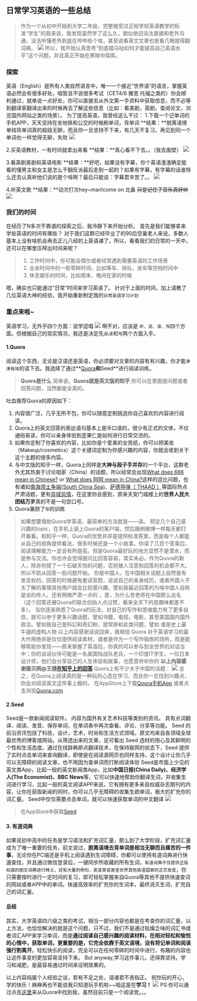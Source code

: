 ## 日常学习英语的一些总结
> 作为一个从初中开始到大学二年级，完整接受过正规学校英语教学的标准“学生”的我来说，我发现虽然学了这么久，貌似依旧没法直接和老外沟通，没法听懂老外到底在哔哔些个啥，甚至说看英文文章也是看几眼就得翻词典。
![](https://github.com/SinanJS/react-blog/blob/master/public/images/jiadaxue.jpg?raw=true)
所以，我开始认真思考“到底踏马哒如何才能提高自己英语水平”这个问题，并且真正开始在黑暗中探索。

### 探索
英语（English）是所有人类自然语言中，唯一一个接近“世界语”的语言，掌握英语必然会有很多好处，咱暂且不说很多考试（CET4/6 雅思 托福之类的）你会顺利通过，就单说一点好处，你可以直接去从外文第一手资料中获取信息，而不必等到翻译家翻译出来的时候再去了解这些信息（比如：看美剧，英剧，查阅论文，浏览国外网站之类的场景）。
为了提高英语，我曾经这么干过：
1.下载一个记单词的手机APP，天天坚持在坐地铁和公交的时候刷单词，背单词
**结果：**脱离语境单纯背单词真的超级无聊，而且你一旦坚持不下来，有几天不复习，再见到同一个单词也一样觉得无聊，失败
![](https://github.com/SinanJS/react-blog/blob/master/public/images/xuexi.jpg?raw=true)

2.买英语教材，一有时间就拿出来看
**结果：**真心看不下去。。（我去面壁）
![](https://github.com/SinanJS/react-blog/blob/master/public/images/cuole.jpg?raw=true)

3.看英剧美剧和英语电影
**结果：**好吧，如果没有字幕，你个英语渣渣确定能看的懂男主和女主是怎么干翻反派最后走到一起的？如果有字幕，有字幕的话谁特么还去认真听他们说的是个啥啊？最后只能说：字幕君辛苦了。。
![](https://github.com/SinanJS/react-blog/blob/master/public/images/wuyanyidui.jpg?raw=true)

4.听英文歌
**结果：**动次打次hey~man!come on 北鼻 ~~只是记住了音乐真好听~~
![](https://github.com/SinanJS/react-blog/blob/master/public/images/buting.jpg?raw=true)

### 我们的时间
在经历了N多次不靠谱的探索之后，我冷静下来开始分析。
首先是我们能够拿来学些英语的时间有哪些？
对于我们这群已经毕业了的90后空巢老人来说，多数人基本上没有啥机会再去正儿八经的上英语课了。所以，看看我们的日常的一天中，还可以在哪里压榨出时间来呢？

>1. 工作时间中，你可能会偶尔或者经常遇到需要英语的工作场景
>2. 业余时间中的一些零碎时间，比如等车、排队、坐车等空档时间中
>3. 休息娱乐的时间，比如周末、晚间在家的时候

嗯，确实也只能通过“日常”时间来学习英语了。
针对于上面的时间，加上请教了几位英语大神的经验，我开始重新制定我的`日常英语学习计划`

### 重点来啦~
英语学习，无外乎四个方面：说学逗唱
![](https://github.com/SinanJS/react-blog/blob/master/public/images/laoshi.jpg?raw=true)
啊不对，应该是 `听、说、读、写`四个方面。但根据自己的现实情况，我还是决定先从`读`和`写`两个方面入手。
#### 1.Quora
阅读这个东西，无论是汉语还是英语，你必须要对文章的内容有有兴趣，你才能`津津有味`的读下去。我选择了通过**[Quora](https://www.quora.com/)**和**Seed**进行阅读训练。
>**Quora是什么**
简单说，**Quora就是英文版的知乎**,你可以在里面提问题或者回答问题，当然都是全英的。

吐血推荐Quora的原因如下：
1. 内容很广泛，几乎无所不包，你可以随意定制挑选你自己喜欢的内容进行阅读。
2. Quora上的英文回答的表达语句基本上是半口语的，很少有正式的文体，不仅通俗易读，你可以亲身体验到歪果仁是如何进行日常交流的。
3. 如果你定制了你喜欢的内容，比如你是个爱美的女孩纸，你可以把美妆（Makeup/cosmetics）这个关键词定制为你感兴趣的内容，你就会收到关于这个主题的很多内容。
4. 与中文版的知乎一样，Quora上同样是**大神与段子手并存**的一个平台，这群老外尤其热衷于讨论咱家（China）的话题，所以经常会出现[What does 666 mean in Chinese?](https://www.quora.com/What-does-666-mean-in-Chinese) or [What does 呵呵 mean in China?](https://www.quora.com/What-does-%E5%91%B5%E5%91%B5-mean)这样的逗比问题，也有诸如[南海领土争端(South China Sea)](https://www.quora.com/topic/South-China-Sea)、[萨德导弹（ THAAD ）](https://www.quora.com/Do-you-think-THAAD-is-such-a-life-and-death-threat-to-China)等国际热点严肃话题，更有[异域风情](https://www.quora.com/Why-is-Japan-so-safe)，在这里你会感到，原来天安门城楼上的**世界人民大团结万岁**真的不是一句空口号。
5. Quora兼顾了`写`的训练
> 如果想要借助Quora学英语，最简单的方法就是——读。 预定几个自己感兴趣的topic，在手机上装上Quora的客户端，然后跟刷微博一样每天都打开看看。和知乎一样，Quora的优势并非是提供标准答案，而是每个人都能从自己的视角提供看法，很多时候还是一个小故事。你读了几百个答案后，阅读理解能力一定会有所提高。但是Quora最好玩的地方显然不是潜水，而是参与交流。你也许会觉得提问比回答容易，其实未必。作为Quora的新人，除非你提了一个石破天惊的问题，否则被人注意和回答的机会都不大。所以不妨从回答一些问题开始。
你是中国人，在中国相关话题上自然是有发言权的，回答的时候避免套话官腔，说说自己的亲身经历，或者外国人不太了解的事情其他用户就会比较感兴趣，譬如我最近回答的为啥中国人自称是龙的传人，还有稍微严肃一点的 ，恩，为什么苍老师在中国那么出名（这个回答还被Quora的联合创始人点过赞，看来全天下的恶趣味都差不多）。
当你逐渐熟悉了Quora的玩法，对自己的写作和思维能力有了更多自信，就可以参于更多兴趣话题，譬如书籍，电视，电影，甚至美国国内国外政治。譬如我自己是科幻和奇幻粉，就常掺和此类问题，譬如 谁是史上最牛逼的虚构人物
以上内容感谢话说回来，我相信 Quora 对于英语学习的最大作用绝非是仅仅提供阅读素材，或者是作为一个写作锻炼的场所，而是能够帮助你发现——原来掌握了英语后，你真的可以参与到全世界的对话当中；你的谈话伙伴可能是一名美国陆战队老兵，一个印度IT学生，一位日本设计师，他们会分享自己的人生体验和故事，也愿意听听你的
**以上内容感谢扇贝网@王捷[在知乎上的回答](https://www.zhihu.com/question/20499502)**
Quora上有不少关于中国的话题：
![](https://github.com/SinanJS/react-blog/blob/master/public/images/quora.png?raw=true)
总之，在Quora上阅读真的是一种玩的心态在学习，而且你一旦找到兴趣点，你会对阅读英文这件事上瘾的。
> 在AppStore上下载[Qoura手机App](https://appsto.re/cn/fIOlB.i) 或者点击浏览[Quora.com](https://www.quora.com/)

#### 2.Seed
Seed是一款新闻阅读软件。 内容为国外有关艺术科技等类别的资讯。 具有点词翻译、阅读、发音、保存单词，在单词表中再次查看、评论、分享等功能。
 Seed 的前沿资讯包括了科技，设计，艺术，时尚和生活方式领域，原文均来自各领域全球最优秀的博客或网站。从筛选出来的文章，足可看出 Seed 选材的用心及其鲜明的个性和生活态度。通过在线辞典即点翻译技术，在保持联网的状态下，Seed 提供了实时点击单词来查询翻译，即使是在阅读源网页也同样支持，这个设计让你几乎可以无障碍的阅读文章，也不用因为查单词而打断阅读体验
Seed是市面上少见的英文类App，比起一般的英文新闻类App，比如**中国日报(China Daily)、经济学人(The Economist)、BBC News**等，它可以快速地帮助你翻译生词，并收集生词进行学习，比起一般的英文阅读APP来说，它有拥有更多来自权威杂志期刊的内容，让你在获取新闻的同时，你可以几乎无障碍的收集生疏单词，极大的扩充你的词汇量。
Seed中仅仅需要点击单词，就可以快速获取单词的中文翻译
![](https://github.com/SinanJS/react-blog/blob/master/public/images/seed.png?raw=true)
> 在AppStore中获取[Seed](https://appsto.re/cn/fCtL8.i)

#### 3. 有道词典
如果说初中高中的任务是学习语法和扩充词汇量，那么到了大学阶段，扩充词汇量成为了唯一重要的任务，前文说过，**脱离语境去背单词是相当无聊而且痛苦的一件事**，无论你在PC端还是手机上阅读遇到生词障碍，你都可以使用有道词典进行快速查找，并且通过微信登录后，一键同步所收藏的所有生词，`有道词典不仅提供正版权威的朗文词典进行释义，还有大量的例句、英音美音甚至世界其他英语国家的正宗发音`，你只需要按时进行一定时间的复习，即可轻松掌握来自Quora等其他不提供快速查词的网站或者APP中的单词。快速高效率的扩充你的生词本，最终消灭生词，扩充自己的词汇量。
#### 总结
其实，大学英语四六级之类的考试，相当一部分内容也都是在考查你的词汇量，以上方法，也恰恰解决的就是这个问题，只不过，我们不是通过枯燥乏味的词汇书或者词汇APP来学习单词，而是**通过阅读自己感兴趣的阅读材料，在相对轻松和愉悦的心情中，获取单词，更重要的是，它完全依靠于英文语境，没有将记单词和阅读强行割离开**。轻松快乐的阅读，完全可以在任何零碎的时间中进行，有趣的内容也让这件事变的更加容易坚持下来。
But anyway,学习这件事儿，还得靠坚持。学习和减肥，是最容易通过时间来证明效果的。

以上内容纯属个人经验之谈，若有不足之处，请诸君不吝指正。
祝你玩的开心，学的快乐！麻麻再也不能说我只知道玩手机啦~~咱这是在**学习！**
![](https://github.com/SinanJS/react-blog/blob/master/public/images/wanshouji.jpg?raw=true)
PS:你可以通过点击[这里](https://www.quora.com/profile/William-Chao-19)来从Quora中找到我，虽然目前只是一个阅读党。。。
